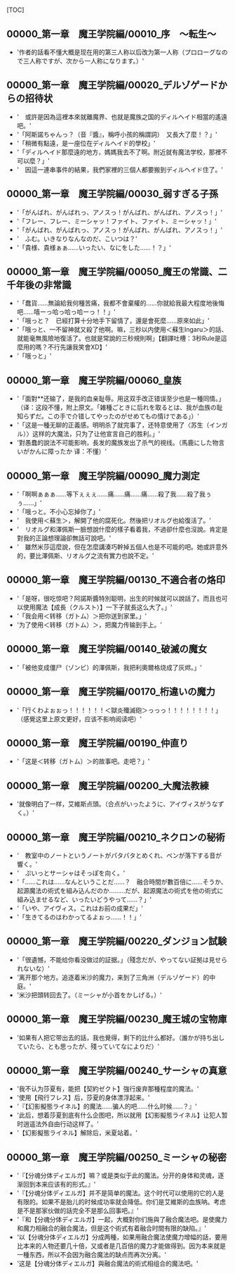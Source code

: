 # 

[TOC]

## 00000_第一章　魔王学院編/00010_序　～転生～

- '作者的話看不懂大概是现在用的第三人称以后改为第一人称（プロローグなので三人称ですが、次から一人称になります。）'


## 00000_第一章　魔王学院編/00020_デルゾゲードからの招待状

- '　或許是因為這裡本來就離魔界、也就是魔族之国的ディルヘイド相當的遙遠吧。'
- '「阿斯諾ちゃんっ？（音『醬』，稱呼小孩的稱謂詞）　又長大了麼！？」'
- '「稍微有點遠，是一座位在ディルヘイド的學校」'
- '「ディルヘイド那麼遠的地方，媽媽我去不了啊。附近就有魔法学校，那裡不可以麼？」'
- '　因這一連串事件的結果，我們家裡的三個人都要搬到ディルヘイド住了。'


## 00000_第一章　魔王学院編/00030_弱すぎる子孫

- '「がんばれ、がんばれっ、アノスっ！がんばれ、がんばれ、アノスっ！」'
- '「フレー、フレー、ミーシャッ！ファイト、ファイト、ミーシャッ！」'
- '「がんばれ、がんばれっ、アノスっ！がんばれ、がんばれ、アノスっ！」'
- '　ふむ。いきなりなんなのだ、こいつは？'
- '「貴様、貴様ぁぁ……いったい、なにをした……！？」'


## 00000_第一章　魔王学院編/00050_魔王の常識、二千年後の非常識

- '「蠢貨……無論給我何種苦痛，我都不會棄權的……你就給我最大程度地後悔吧……嘻ーっ哈っ哈っ哈ーっ！！」'
- '「哦っと？　已經打算十分地手下留情了，還是會死麼……原來如此」'
- '「哦っと、一不留神就又殺了他啊。嘛，三秒以内使用＜蘇生Ingaru＞的話、就能毫無風險地復活了。也就是常說的三秒規則啊」【翻譯吐槽：3秒Rule是這麼用的嗎？不行先讓我笑會XD】'
- '「哦っと」'


## 00000_第一章　魔王学院編/00060_皇族

- '「面對**还输了，是我的血亲耻辱。用这双手改正错误至少也是一種同情。」（译：这段不懂，附上原文。「雑種ごときに后れを取るとは、我が血族の耻知らずだ。この手で介错してやったのがせめてもの情けである」）'
- '「这是一種无聊的正義感。明明杀了就完事了，还特意使用了〈苏生（インガル）〉这样的大魔法，只为了让他宣言自己的胜利。」'
- '對愚蠢的說法不可能影响，長发的魔族发出了杀气的視线。（馬鹿にした物言いがかんに障ったか 译：不懂）'


## 00000_第一章　魔王学院編/00090_魔力測定

- '「啊啊ぁぁぁ……等下ぇぇぇ……痛……痛……痛……殺了我……殺了我ぅぅ……」'
- '「哦っと。不小心忘掉你了」'
- '　我使用＜蘇生＞，解開了他的腐死化。然後把リオルグ也給復活了。'
- '　リオルグ和澤佩斯一臉想說什麼的樣子看着我，不過卻什麼也沒說。肯定是對我的正論想理論卻無話可說吧。'
- '　雖然米莎這麼說，但在怎麼講湊巧幹掉五個人也是不可能的吧。她或許意外的，要比澤佩斯、リオルグ之流有實力也說不定。'


## 00000_第一章　魔王学院編/00130_不適合者の烙印

- '「是呀，很吃惊吧？阿諾斯醬特別聪明，出生的时候就可以說話了。而且也可以使用魔法【成長（クルスト）】一下子就長这么大了。」'
- '「我会用＜转移（ガトム）＞把你送到家里。」'
- '为了使用＜转移（ガトム）＞，把魔力传输到手上。'


## 00000_第一章　魔王学院編/00140_破滅の魔女

- '「被他变成僵尸（ゾンビ）的澤佩斯，我把利奧爾格烧成了灰烬。」'


## 00000_第一章　魔王学院編/00170_桁違いの魔力

- '「行くわよぉぉっ！！！！！！＜獄炎殲滅砲＞っっっ！！！！！！！！」（感覺这里上原文更好，应该不影响阅读吧）'


## 00000_第一章　魔王学院編/00190_仲直り

- '「这是＜转移（ガトム）＞的故事吧。走吧？」'


## 00000_第一章　魔王学院編/00200_大魔法教練

- '就像明白了一样，艾維斯点頭。（合点がいったように、アイヴィスがうなずく。）'


## 00000_第一章　魔王学院編/00210_ネクロンの秘術

- '　教室中のノートというノートがパタパタとめくれ、ペンが落下する音が響く。'
- '　ぷいっとサーシャはそっぽを向く。'
- '「……これは……なんということだ……？　融合時間が數百倍に……そうか、起源魔法の術式を組み込んだのか………だが、起源魔法の術式を他の術式に組み込ませるなど、いったいどうやって……？」'
- '「いや、アイヴィス。これはお前の成果だ」'
- '「生きてるのはわかってるよぉっ……！！」'


## 00000_第一章　魔王学院編/00220_ダンジョン試験

- '「很遺憾，不能给你看没做过的証据。」（殘念だが、やってない証拠は見せられないな）'
- '离开那个地方。追逐着米沙的魔力，来到了三角洲（デルゾゲード）的中庭。'
- '米沙把頭转回去了。（ミーシャが小首をかしげる。）'


## 00000_第一章　魔王学院編/00230_魔王城の宝物庫

- '如果有人把它带出去的話，我也覺得，剩下的比什么都好。（誰かが持ち出していたら、とも思ったが、殘っていてなによりだ）'


## 00000_第一章　魔王学院編/00240_サーシャの真意

- '我不认为莎夏有，能把【契約ゼクト】強行废弃那種程度的魔法。'
- '使用【飛行フレス】后，莎夏的身体漂浮起来。'
- '『【幻影擬態ライネル】的魔法……骗人的吧……什么时候……？』'
- '此后，想着莎夏到底有什么企图吧，所以就用【幻影擬態ライネル】让犯人暂时逍遥法外自由行动这样了。'
- '【幻影擬態ライネル】解除后，米夏站着。'


## 00000_第一章　魔王学院編/00250_ミーシャの秘密

- '『【分魂分体ディエルガ】嘛？或是类似于此的魔法。分开的身体和灵魂，逐渐回到本来应该有的形式。』'
- '『【分魂分体ディエルガ】并不是简单的魔法。这个时代可以使用的它的人是有限的。如果不是胎儿的时候成功率就会降低。你们是艾維斯的血族呐。考虑是不是那家伙做的話完全不是那么回事吧。』'
- '『和【分魂分体ディエルガ】一起，大概對你们施與了融合魔法吧。是使魔力和魔力相融合的融合魔法，但是这个術式有着融合时間有限的缺陷。』'
- '以【分魂分体ディエルガ】分成两種，如果用融合魔法使魔力增幅的話，要用比本来的人物还要几十倍，又或者是几百倍的魔力才能做得到。因为本来就是一種东西，所以不会因为融合魔法的缺点而再次分离。'
- '这是【分魂分体ディエルガ】與融合魔法的術式相组合的魔法吧。'

